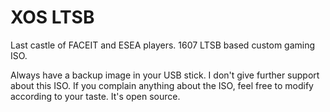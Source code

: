 # XOS LTSB
Last castle of FACEIT and ESEA players. 1607 LTSB based custom gaming ISO.

Always have a backup image in your USB stick. I don't give further support about this ISO.
If you complain anything about the ISO, feel free to modify according to your taste. It's open source.
